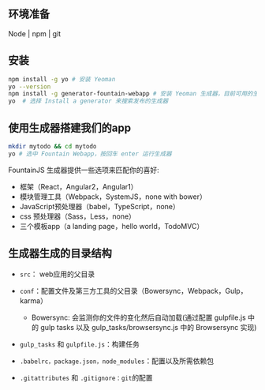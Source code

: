 ## 环境准备

Node | npm | git

## 安装

```bash
npm install -g yo # 安装 Yeoman
yo --version
npm install -g generator-fountain-webapp # 安装 Yeoman 生成器，目前可用的生成器超过了 3500 个
yo  # 选择 Install a generator 来搜索发布的生成器
```

## 使用生成器搭建我们的app

```bash
mkdir mytodo && cd mytodo
yo # 选中 Fountain Webapp，按回车 enter 运行生成器
```

FountainJS 生成器提供一些选项来匹配你的喜好:
* 框架（React，Angular2，Angular1）
* 模块管理工具（Webpack，SystemJS，none with bower）
* JavaScript预处理器（babel，TypeScript，none）
* css 预处理器（Sass，Less，none）
* 三个模板app（a landing page，hello world，TodoMVC）


## 生成器生成的目录结构

* `src`： web应用的父目录

* `conf`：配置文件及第三方工具的父目录（Bowersync，Webpack，Gulp，karma）
	* Bowersync: 会监测你的文件的变化然后自动加载(通过配置 gulpfile.js 中的 gulp tasks 以及 gulp_tasks/browsersync.js 中的 Browsersync 实现)

* `gulp_tasks` 和 `gulpfile.js`：构建任务

* `.babelrc，package.json，node_modules`：配置以及所需依赖包

* `.gitattributes` 和 `.gitignore：git`的配置

